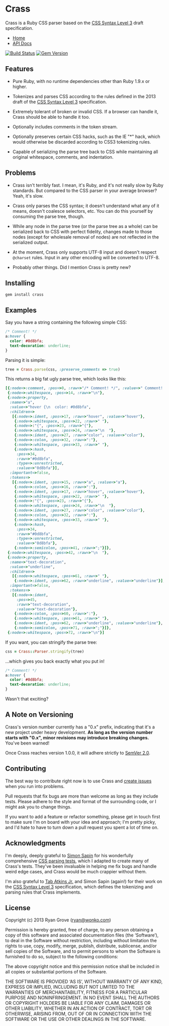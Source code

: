Crass
=====

Crass is a Ruby CSS parser based on the [CSS Syntax Level 3][css] draft
specification.

* [Home](https://github.com/rgrove/crass/)
* [API Docs](http://rubydoc.info/github/rgrove/crass/master)

[![Build Status](https://travis-ci.org/rgrove/crass.png?branch=master)](https://travis-ci.org/rgrove/crass?branch=master)
[![Gem Version](https://badge.fury.io/rb/crass.png)](http://badge.fury.io/rb/crass)

Features
--------

* Pure Ruby, with no runtime dependencies other than Ruby 1.9.x or higher.

* Tokenizes and parses CSS according to the rules defined in the 2013 draft of
  the [CSS Syntax Level 3][css] specification.

* Extremely tolerant of broken or invalid CSS. If a browser can handle it, Crass
  should be able to handle it too.

* Optionally includes comments in the token stream.

* Optionally preserves certain CSS hacks, such as the IE "*" hack, which would
  otherwise be discarded according to CSS3 tokenizing rules.

* Capable of serializing the parse tree back to CSS while maintaining all
  original whitespace, comments, and indentation.

[css]: http://www.w3.org/TR/2013/WD-css-syntax-3-20130919/

Problems
--------

* Crass isn't terribly fast. I mean, it's Ruby, and it's not really slow by Ruby
  standards. But compared to the CSS parser in your average browser? Yeah, it's
  slow.

* Crass only parses the CSS syntax; it doesn't understand what any of it means,
  doesn't coalesce selectors, etc. You can do this yourself by consuming the
  parse tree, though.

* While any node in the parse tree (or the parse tree as a whole) can be
  serialized back to CSS with perfect fidelity, changes made to those nodes
  (except for wholesale removal of nodes) are not reflected in the serialized
  output.

* At the moment, Crass only supports UTF-8 input and doesn't respect `@charset`
  rules. Input in any other encoding will be converted to UTF-8.

* Probably other things. Did I mention Crass is pretty new?

Installing
----------

```
gem install crass
```

Examples
--------

Say you have a string containing the following simple CSS:

```css
/* Comment! */
a:hover {
  color: #0d8bfa;
  text-decoration: underline;
}
```

Parsing it is simple:

```ruby
tree = Crass.parse(css, :preserve_comments => true)
```

This returns a big fat ugly parse tree, which looks like this:

```ruby
[{:node=>:comment, :pos=>0, :raw=>"/* Comment! */", :value=>" Comment! "},
 {:node=>:whitespace, :pos=>14, :raw=>"\n"},
 {:node=>:property,
  :name=>"a",
  :value=>"hover {\n  color: #0d8bfa",
  :children=>
   [{:node=>:ident, :pos=>17, :raw=>"hover", :value=>"hover"},
    {:node=>:whitespace, :pos=>22, :raw=>" "},
    {:node=>:"{", :pos=>23, :raw=>"{"},
    {:node=>:whitespace, :pos=>24, :raw=>"\n  "},
    {:node=>:ident, :pos=>27, :raw=>"color", :value=>"color"},
    {:node=>:colon, :pos=>32, :raw=>":"},
    {:node=>:whitespace, :pos=>33, :raw=>" "},
    {:node=>:hash,
     :pos=>34,
     :raw=>"#0d8bfa",
     :type=>:unrestricted,
     :value=>"0d8bfa"}],
  :important=>false,
  :tokens=>
   [{:node=>:ident, :pos=>15, :raw=>"a", :value=>"a"},
    {:node=>:colon, :pos=>16, :raw=>":"},
    {:node=>:ident, :pos=>17, :raw=>"hover", :value=>"hover"},
    {:node=>:whitespace, :pos=>22, :raw=>" "},
    {:node=>:"{", :pos=>23, :raw=>"{"},
    {:node=>:whitespace, :pos=>24, :raw=>"\n  "},
    {:node=>:ident, :pos=>27, :raw=>"color", :value=>"color"},
    {:node=>:colon, :pos=>32, :raw=>":"},
    {:node=>:whitespace, :pos=>33, :raw=>" "},
    {:node=>:hash,
     :pos=>34,
     :raw=>"#0d8bfa",
     :type=>:unrestricted,
     :value=>"0d8bfa"},
    {:node=>:semicolon, :pos=>41, :raw=>";"}]},
 {:node=>:whitespace, :pos=>42, :raw=>"\n  "},
 {:node=>:property,
  :name=>"text-decoration",
  :value=>"underline",
  :children=>
   [{:node=>:whitespace, :pos=>61, :raw=>" "},
    {:node=>:ident, :pos=>62, :raw=>"underline", :value=>"underline"}],
  :important=>false,
  :tokens=>
   [{:node=>:ident,
     :pos=>45,
     :raw=>"text-decoration",
     :value=>"text-decoration"},
    {:node=>:colon, :pos=>60, :raw=>":"},
    {:node=>:whitespace, :pos=>61, :raw=>" "},
    {:node=>:ident, :pos=>62, :raw=>"underline", :value=>"underline"},
    {:node=>:semicolon, :pos=>71, :raw=>";"}]},
 {:node=>:whitespace, :pos=>72, :raw=>"\n"}]
```

If you want, you can stringify the parse tree:

```ruby
css = Crass::Parser.stringify(tree)
```

...which gives you back exactly what you put in!

```css
/* Comment! */
a:hover {
  color: #0d8bfa;
  text-decoration: underline;
}
```

Wasn't that exciting?

A Note on Versioning
--------------------

Crass's version number currently has a "0.x" prefix, indicating that it's a new
project under heavy development. **As long as the version number starts with
"0.x", minor revisions may introduce breaking changes.** You've been warned!

Once Crass reaches version 1.0.0, it will adhere strictly to
[SemVer 2.0][semver].

[semver]:http://semver.org/spec/v2.0.0.html

Contributing
------------

The best way to contribute right now is to use Crass and [create issues][issue]
when you run into problems.

Pull requests that fix bugs are more than welcome as long as they include tests.
Please adhere to the style and format of the surrounding code, or I might ask
you to change things.

If you want to add a feature or refactor something, please get in touch first to
make sure I'm on board with your idea and approach; I'm pretty picky, and I'd
hate to have to turn down a pull request you spent a lot of time on.

[issue]: https://github.com/rgrove/crass/issues/new

Acknowledgments
---------------

I'm deeply, deeply grateful to [Simon Sapin][simon] for his wonderfully
comprehensive [CSS parsing tests][css-tests], which I adapted to create many of
Crass's tests. They've been invaluable in helping me fix bugs and handle weird
edge cases, and Crass would be much crappier without them.

I'm also grateful to [Tab Atkins Jr.][tab] and Simon Sapin (again!) for their
work on the [CSS Syntax Level 3][spec] specification, which defines the
tokenizing and parsing rules that Crass implements.

[css-tests]:https://github.com/SimonSapin/css-parsing-tests/
[simon]:http://exyr.org/about/
[spec]:http://www.w3.org/TR/css-syntax-3/
[tab]:http://www.xanthir.com/contact/

License
-------

Copyright (c) 2013 Ryan Grove (ryan@wonko.com)

Permission is hereby granted, free of charge, to any person obtaining a copy of
this software and associated documentation files (the ‘Software’), to deal in
the Software without restriction, including without limitation the rights to
use, copy, modify, merge, publish, distribute, sublicense, and/or sell copies of
the Software, and to permit persons to whom the Software is furnished to do so,
subject to the following conditions:

The above copyright notice and this permission notice shall be included in all
copies or substantial portions of the Software.

THE SOFTWARE IS PROVIDED ‘AS IS’, WITHOUT WARRANTY OF ANY KIND, EXPRESS OR
IMPLIED, INCLUDING BUT NOT LIMITED TO THE WARRANTIES OF MERCHANTABILITY, FITNESS
FOR A PARTICULAR PURPOSE AND NONINFRINGEMENT. IN NO EVENT SHALL THE AUTHORS OR
COPYRIGHT HOLDERS BE LIABLE FOR ANY CLAIM, DAMAGES OR OTHER LIABILITY, WHETHER
IN AN ACTION OF CONTRACT, TORT OR OTHERWISE, ARISING FROM, OUT OF OR IN
CONNECTION WITH THE SOFTWARE OR THE USE OR OTHER DEALINGS IN THE SOFTWARE.
